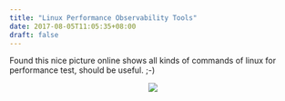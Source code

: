 ```yaml
---
title: "Linux Performance Observability Tools"
date: 2017-08-05T11:05:35+08:00
draft: false
---
```


Found this nice picture online shows all kinds of commands of linux for performance test, should be useful. ;-)

<div style="text-align:center"><img src ="../img/linux.png" /></div>